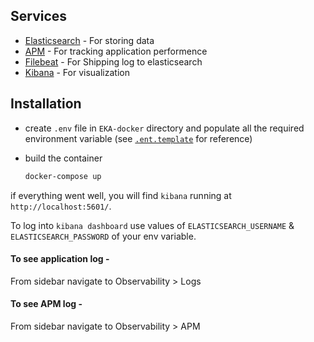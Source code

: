 ## Services

* [Elasticsearch](https://www.elastic.co/guide/en/elasticsearch/reference/current/elasticsearch-intro.html) - For storing data 
* [APM](https://www.elastic.co/guide/en/apm/guide/current/apm-overview.html) - For tracking application performence
* [Filebeat](https://www.elastic.co/guide/en/beats/filebeat/current/filebeat-overview.html) - For Shipping log to elasticsearch 
* [Kibana](https://www.elastic.co/guide/en/kibana/8.10/introduction.html) - For visualization

## Installation

* create `.env` file in `EKA-docker` directory and populate all the required environment variable (see [`.ent.template`](.env.template) for reference)

* build the container 

  ```bash
  docker-compose up
  ```

if everything went well, you will find `kibana` running at `http://localhost:5601/`. 

To log into `kibana dashboard` use values of `ELASTICSEARCH_USERNAME` & `ELASTICSEARCH_PASSWORD` of your env variable.


#### To see application log -

From sidebar navigate to Observability > Logs

#### To see APM log -

From sidebar navigate to Observability > APM









